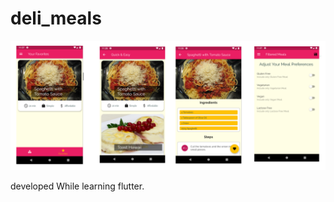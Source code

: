# deli_meals

![App ScreenShot](https://github.com/techieasif/DeliciousMeals/blob/master/ss.PNG?raw=true)

developed While learning flutter.

